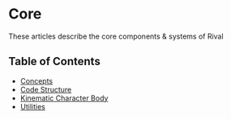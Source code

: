 

# Core

These articles describe the core components & systems of Rival

## Table of Contents
- [Concepts](./Core/cncepts.md)
- [Code Structure](./Core/code-structure.md)
- [Kinematic Character Body](./Core/kinematic-character-body.md)
- [Utilities](./Core/utilities.md)